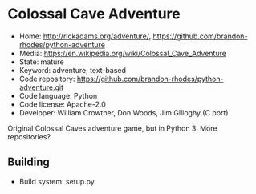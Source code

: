 # Colossal Cave Adventure

- Home: http://rickadams.org/adventure/, https://github.com/brandon-rhodes/python-adventure
- Media: https://en.wikipedia.org/wiki/Colossal_Cave_Adventure
- State: mature
- Keyword: adventure, text-based
- Code repository: https://github.com/brandon-rhodes/python-adventure.git
- Code language: Python
- Code license: Apache-2.0
- Developer: William Crowther, Don Woods, Jim Gilloghy (C port)

Original Colossal Caves adventure game, but in Python 3.
More repositories?

## Building

- Build system: setup.py
